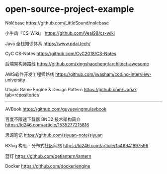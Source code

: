 # open-source-project-example



Nólëbase https://github.com/LittleSound/nolebase

小牛肉『CS-Wiki』 https://github.com/Veal98/cs-wiki

Java 全栈知识体系 https://www.pdai.tech/ 

CyC CS-Notes https://github.com/CyC2018/CS-Notes

后端架构师路线 https://github.com/xingshaocheng/architect-awesome

AWS软件开发工程师路线 https://github.com/jwasham/coding-interview-university

Utopia Game Engine & Design Pattern https://github.com/Ubpa?tab=repositories


---

AVBook https://github.com/guyueyingmu/avbook

百度不限速下载器 BND2 技术架构简介 https://ld246.com/article/1535277215816

思源笔记 https://github.com/siyuan-note/siyuan

B3log 构思 - 分布式社区网络 https://ld246.com/article/1546941897596

蓝灯 https://github.com/getlantern/lantern

Docker https://github.com/docker/engine 

